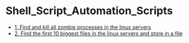 # Shell_Script_Automation_Scripts

<ul>
<li><h><a href="Find_and_kill_all_zombie_processes_in_servers.sh" target="_blank">1. Find and kill all zombie processes in the linux servers</a></h></li>
<li><h><a href="Find_the_first_10_biggest_files_in_linux_servers.sh" target="_blank">2. Find the first 10 biggest files in the linux servers and store in a file</a></h></li>
</ul>


